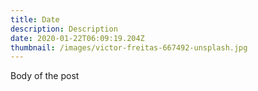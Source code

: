 ```yaml
---
title: Date
description: Description
date: 2020-01-22T06:09:19.204Z
thumbnail: /images/victor-freitas-667492-unsplash.jpg
---
```

Body of the post
